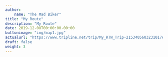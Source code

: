 ```yaml
---
author:
    name: "The Mad Biker"
title: "My Route"
description: "My Route"
date: 2019-12-08T00:00:00-00:00
buttonimage: "img/map1.jpg"
actualurl: "https://www.tripline.net/trip/My_RTW_Trip-2153405603231017A260E7B26D307657"
draft: false
weight: 3
---
```



<!--more-->




